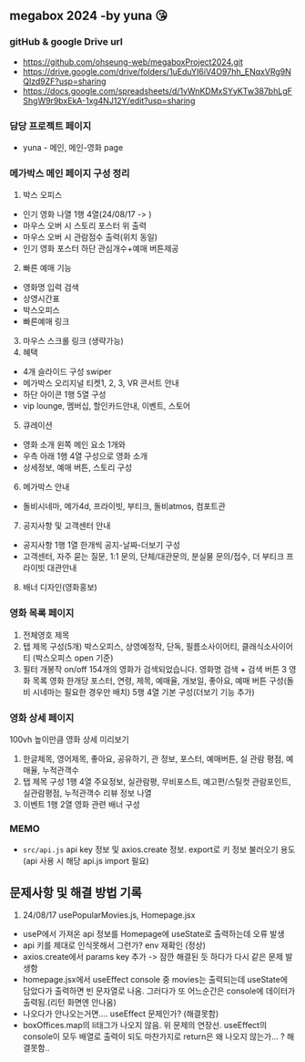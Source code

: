 ## megabox 2024 -by yuna :kissing_heart:
### gitHub & google Drive url
* https://github.com/ohseung-web/megaboxProject2024.git
* https://drive.google.com/drive/folders/1uEduYI6iV4O97hh_ENqxVRg9NQlzd9ZF?usp=sharing
* https://docs.google.com/spreadsheets/d/1yWnKDMxSYyKTw387bhLgFShgW9r9bxEkA-1xg4NJ12Y/edit?usp=sharing
### 담당 프로젝트 페이지
* yuna - 메인, 메인-영화 page
### 메가박스 메인 페이지 구성 정리
1. 박스 오피스
* 인기 영화 나열 1행 4열(24/08/17 -> )
* 마우스 오버 시 스토리 포스터 위 출력
* 마우스 오버 시 관람점수 출력(위치 동일)
* 인기 영화 포스터 하단 관심개수+예매 버튼제공
2. 빠른 예매 기능
* 영화명 입력 검색
* 상영시간표
* 박스오피스
* 빠른예매 링크
3. 마우스 스크롤 링크 (생략가능)
4. 혜택 
* 4개 슬라이드 구성 swiper 
* 메가박스 오리지널 티켓1, 2, 3, VR 콘서트 안내
* 하단 아이콘 1행 5열 구성 
* vip lounge, 멤버십, 할인카드안내, 이벤트, 스토어
5. 큐레이션
* 영화 소개 왼쪽 메인 요소 1개와 
* 우측 아래 1행 4열 구성으로 영화 소개 
* 상세정보, 예매 버튼, 스토리 구성
6. 메가박스 안내
* 돌비시네마, 메가4d, 프라이빗, 부티크, 돌비atmos, 컴포트관
7. 공지사항 및 고객센터 안내
* 공지사항 1행 1열 한개씩 공지-날짜-더보기 구성
* 고객센터, 자주 묻는 질문, 1:1 문의, 단체/대관문의, 분실물 문의/접수, 더 부티크 프라이빗 대관안내 
8. 배너 디자인(영화홍보)
### 영화 목록 페이지 
1. 전체영호 제목
2. 탭 제목 구성(5개)
박스오피스, 상영예정작, 단독, 필름소사이어티, 클래식소사이어티
(박스오피스 open 기준)
2. 필터 
개봉작 on/off 
154개의 영화가 검색되었습니다.
영화명 검색 + 검색 버튼
3 영화 목록 
영화 한개당 포스터, 연령, 제목, 예매율, 개보일, 좋아요, 예매 버튼 구성(돌비 시네마는 필요한 경우만 배치)
5행 4열 기본 구성(더보기 기능 추가)
### 영화 상세 페이지
100vh 높이만큼 영화 상세 미리보기
1. 한글제목, 영어제목, 좋아요, 공유하기, 관 정보, 포스터, 예매버튼, 실 관람 평점, 예매율, 누적관객수 
2. 탭 제목 구성 1행 4열
주요정보, 실관람평, 무비포스트, 예고편/스틸컷
관람포인트, 실관람평점, 누적관객수
리뷰 정보 나열 
3. 이벤트
1행 2열 영화 관련 배너 구성
### MEMO
* `src/api.js` api key 정보 및 axios.create 정보. export로 키 정보 불러오기 용도(api 사용 시 해당 api.js import 필요)
## 문제사항 및 해결 방법 기록 
1. 24/08/17  usePopularMovies.js, Homepage.jsx 
* useP에서 가져온 api 정보를 Homepage에 useState로 출력하는데 오류 발생
* api 키를 제대로 인식못해서 그런가? env 재확인 (정상)
* axios.create에서 params key 추가 -> 잠깐 해결된 듯 하다가 다시 같은 문제 발생함
* homepage.jsx에서 useEffect console 중 movies는 출력되는데 useState에 담았다가 출력하면 빈 문자열로 나옴. 그러다가 또 어느순간은 console에 데이터가 출력됨.(리턴 화면엔 안나옴)
* 나오다가 안나오는거면.... useEffect 문제인가? (해결못함)
* boxOffices.map의 li태그가 나오지 않음. 위 문제의 연장선. useEffect의 console이 모두 배열로 출력이 되도 마찬가지로 return은 왜 나오지 않는가... ? 해결못함..